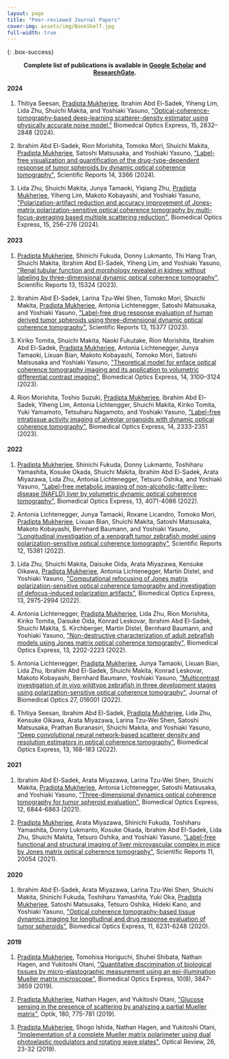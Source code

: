 ```yaml
---
layout: page
title: "Peer-reviewed Journal Papers"
cover-img: assets/img/BookShelf.jpg
full-width: true
---
```


{: .box-success}
<center> <b>Complete list of publications is available in <a href= "https://scholar.google.co.jp/citations?hl=en&user=MUwLzbEAAAAJ&view_op=list_works"> Google Scholar</a> and <a href= "https://www.researchgate.net/profile/Pradipta-Mukherjee/research"> ResearchGate</a>.</b></center>


#### 2024


1.  Thitiya Seesan, <u>Pradipta Mukherjee</u>, Ibrahim Abd El-Sadek, Yiheng Lim, Lida Zhu, Shuichi Makita, and Yoshiaki Yasuno, ["Optical-coherence-tomography-based deep-learning scatterer-density estimator using physically accurate noise model,"](https://opg.optica.org/boe/abstract.cfm?uri=boe-15-5-2832) Biomedcal Optics Express, 15, 2832–2848 (2024).


2. Ibrahim Abd El-Sadek, Rion Morishita, Tomoko Mori, Shuichi Makita, <u>Pradipta Mukherjee</u>, Satoshi Matsusaka, and Yoshiaki Yasuno, ["Label-free visualization and quantification of the drug-type-dependent response of tumor spheroids by dynamic optical coherence tomography"](https://www.nature.com/articles/s41598-024-53171-4), Scientific Reports 14, 3366 (2024).

3. Lida Zhu, Shuichi Makita, Junya Tamaoki, Yiqiang Zhu, <u>Pradipta Mukherjee</u>, Yiheng Lim, Makoto Kobayashi, and Yoshiaki Yasuno, ["Polarization-artifact reduction and accuracy improvement of Jones-matrix polarization-sensitive optical coherence tomography by multi-focus-averaging based multiple scattering reduction"](https://opg.optica.org/boe/abstract.cfm?uri=boe-15-1-256), Biomedical Optics Express, 15, 256–276 (2024).

#### 2023

1. <u>Pradipta Mukherjee</u>, Shinichi Fukuda, Donny Lukmanto, Thi Hang Tran, Shuichi Makita, Ibrahim Abd El-Sadek, Yiheng Lim, and Yoshiaki Yasuno, ["Renal tubular function and morphology revealed in kidney without labeling by three-dimensional dynamic optical coherence tomography"](https://www.nature.com/articles/s41598-023-42559-3), Scientific Reports 13, 15324 (2023).

2. Ibrahim Abd El-Sadek, Larina Tzu-Wei Shen, Tomoko Mori, Shuichi Makita, <u>Pradipta Mukherjee</u>, Antonia Lichtenegger, Satoshi Matsusaka, and Yoshiaki Yasuno, ["Label-free drug response evaluation of human derived tumor spheroids using three-dimensional dynamic optical coherence tomography"](https://www.nature.com/articles/s41598-023-41846-3), Scientific Reports 13, 15377 (2023).

3. Kiriko Tomita, Shuichi Makita, Naoki Fukutake, Rion Morishita, Ibrahim Abd El-Sadek, <u>Pradipta Mukherjee</u>, Antonia Lichtenegger, Junya Tamaoki, Lixuan Bian, Makoto Kobayashi, Tomoko Mori, Satoshi Matsusaka and Yoshiaki Yasuno, ["Theoretical model for enface optical coherence tomography imaging and its application to volumetric differential contrast imaging"](https://opg.optica.org/boe/abstract.cfm?uri=boe-14-7-3100), Biomedical Optics Express, 14, 3100–3124 (2023).

4. Rion Morishita, Toshio Suzuki, <u>Pradipta Mukherjee</u>, Ibrahim Abd El-Sadek,  Yiheng Lim, Antonia Lichtengger, Shuichi Makita, Kiriko Tomita, Yuki Yamamoto, Tetsuharu Nagamoto, and Yoshiaki Yasuno, ["Label-free intratissue activity imaging of alveolar organoids with dynamic optical coherence tomography"](https://opg.optica.org/boe/abstract.cfm?uri=boe-14-5-2333), Biomedical Optics Express, 14, 2333-2351 (2023).

#### 2022

1. <u>Pradipta Mukherjee</u>, Shinichi Fukuda, Donny Lukmanto, Toshiharu Yamashita, Kosuke Okada, Shuichi Makita, Ibrahim Abd El-Sadek, Arata Miyazawa, Lida Zhu, Antonia Lichtenegger, Tetsuro Oshika, and Yoshiaki Yasuno, ["Label-free metabolic imaging of non-alcoholic-fatty-liver-disease (NAFLD) liver by volumetric dynamic optical coherence tomography"](https://opg.optica.org/boe/abstract.cfm?uri=boe-13-7-4071), Biomedical Optics Express, 13, 4071-4086 (2022).

2. Antonia Lichtenegger, Junya Tamaoki, Roxane Licandro, Tomoko Mori, <u>Pradipta Mukherjee</u>, Lixuan Bian, Shuichi Makita, Satoshi Matsusaka, Makoto Kobayashi, Bernhard Baumann, and Yoshiaki Yasuno, ["Longitudinal investigation of a xenograft tumor zebrafish model using polarization-sensitive optical coherence tomography"](https://www.nature.com/articles/s41598-022-19483-z), Scientific Reports 12, 15381 (2022).

3. Lida Zhu, Shuichi Makita, Daisuke Oida, Arata Miyazawa, Kensuke Oikawa, <u>Pradipta Mukherjee</u>, Antonia Lichtenegger, Martin Distel, and Yoshiaki Yasuno, ["Computational refocusing of Jones matrix polarization-sensitive optical coherence tomography and investigation of defocus-induced polarization artifacts"](https://opg.optica.org/boe/abstract.cfm?uri=boe-13-5-2975), Biomedical Optics Express, 13, 2975-2994 (2022).

4. Antonia Lichtenegger, <u>Pradipta Mukherjee</u>, Lida Zhu, Rion Morishita, Kiriko Tomita, Daisuke Oida,  Konrad Leskovar, Ibrahim Abd El-Sadek, Shuichi Makita, S. Kirchberger, Martin Distel, Bernhard Baumann, and Yoshiaki Yasuno, ["Non-destructive characterization of adult zebrafish models using Jones matrix optical coherence tomography"](https://opg.optica.org/boe/abstract.cfm?uri=boe-13-4-2202), Biomedical Optics Express, 13, 2202-2223 (2022).

5. Antonia Lichtenegger, <u>Pradipta Mukherjee</u>, Junya Tamaoki, Lixuan Bian, Lida Zhu, Ibrahim Abd El-Sadek, Shuichi Makita, Konrad Leskovar, Makoto Kobayashi, Bernhard Baumann, Yoshiaki Yasuno, ["Multicontrast investigation of in vivo wildtype zebrafish in three development stages using polarization-sensitive optical coherence tomography"](https://www.spiedigitallibrary.org/journals/journal-of-biomedical-optics/volume-27/issue-1/016001/Multicontrast-investigation-of-in-vivo-wildtype-zebrafish-in-three-development/10.1117/1.JBO.27.1.016001.full), Journal of Biomedical Optics 27, 016001 (2022).

6. Thitiya Seesan, Ibrahim Abd El-Sadek, <u>Pradipta Mukherjee</u>, Lida Zhu, Kensuke Oikawa, Arata Miyazawa, Larina Tzu-Wei Shen, Satoshi Matsusaka, Prathan Buranasiri, Shuichi Makita, and Yoshiaki Yasuno, ["Deep convolutional neural network-based scatterer density and resolution estimators in optical coherence tomography"](https://www.osapublishing.org/boe/abstract.cfm?uri=boe-13-1-168), Biomedical Optics Express, 13, 168-183 (2022).

#### 2021

1. Ibrahim Abd El-Sadek, Arata Miyazawa, Larina Tzu-Wei Shen, Shuichi Makita, <u>Pradipta Mukherjee</u>, Antonia Lichtenegger, Satoshi Matsusaka, and Yoshiaki Yasuno, ["Three-dimensional dynamics optical coherence tomography for tumor spheroid evaluation"](https://www.osapublishing.org/boe/abstract.cfm?uri=boe-12-11-6844), Biomedical Optics Express, 12, 6844-6863 (2021).


2. <u>Pradipta Mukherjee</u>, Arata Miyazawa, Shinichi Fukuda, Toshiharu Yamashita, Donny Lukmanto, Kosuke Okada, Ibrahim Abd El-Sadek, Lida Zhu, Shuichi Makita, Tetsuro Oshika, and Yoshiaki Yasuno, ["Label-free functional and structural imaging of liver microvascular complex in mice by Jones matrix optical coherence tomography"](https://www.nature.com/articles/s41598-021-98909-6), Scientific Reports 11, 20054 (2021).

#### 2020

1. Ibrahim Abd El-Sadek, Arata Miyazawa, Larina Tzu-Wei Shen, Shuichi Makita, Shinichi Fukuda, Toshiharu Yamashita, Yuki Oka, <u>Pradipta Mukherjee</u>, Satoshi Matsusaka, Tetsuro Oshika, Hideki Kano, and Yoshiaki Yasuno, ["Optical coherence tomography-based tissue dynamics imaging for longitudinal and drug response evaluation of tumor spheroids"](https://www.osapublishing.org/boe/abstract.cfm?uri=boe-11-11-6231), Biomedical Optics Express, 11, 6231-6248 (2020). 

#### 2019

1. <u>Pradipta Mukherjee</u>, Tomohisa Horiguchi, Shuhei Shibata, Nathan Hagen, and Yukitoshi Otani, ["Quantitative discrimination of biological tissues by micro-elastographic measurement using an epi-illumination Mueller matrix microscope"](https://www.osapublishing.org/abstract.cfm?URI=boe-10-8-3847), Biomedical Optics Express, 10(8), 3847-3859 (2019).

2. <u>Pradipta Mukherjee</u>, Nathan Hagen, and Yukitoshi Otani, ["Glucose sensing in the presence of scattering by analyzing a partial Mueller matrix"](https://linkinghub.elsevier.com/retrieve/pii/S0030402618319132), Optik, 180, 775-781 (2019).

3. <u>Pradipta Mukherjee</u>, Shogo Ishida, Nathan Hagen, and Yukitoshi Otani, ["Implementation of a complete Mueller matrix polarimeter using dual photoelastic modulators and rotating wave plates"](http://link.springer.com/10.1007/s10043-018-0475-7), Optical Review, 26, 23-32 (2019).
